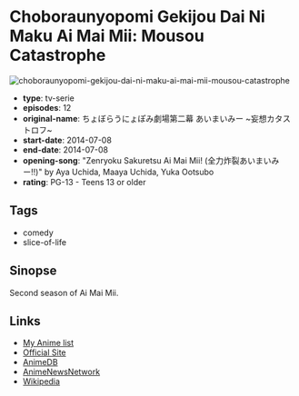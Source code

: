 # Choboraunyopomi Gekijou Dai Ni Maku Ai Mai Mii: Mousou Catastrophe

![choboraunyopomi-gekijou-dai-ni-maku-ai-mai-mii-mousou-catastrophe](https://cdn.myanimelist.net/images/anime/6/65753.jpg)

-   **type**: tv-serie
-   **episodes**: 12
-   **original-name**: ちょぼらうにょぽみ劇場第二幕 あいまいみー ~妄想カタストロフ~
-   **start-date**: 2014-07-08
-   **end-date**: 2014-07-08
-   **opening-song**: "Zenryoku Sakuretsu Ai Mai Mii! (全力炸裂あいまいみー!!)" by Aya Uchida, Maaya Uchida, Yuka Ootsubo
-   **rating**: PG-13 - Teens 13 or older

## Tags

-   comedy
-   slice-of-life

## Sinopse

Second season of Ai Mai Mii.

## Links

-   [My Anime list](https://myanimelist.net/anime/23551/Choboraunyopomi_Gekijou_Dai_Ni_Maku_Ai_Mai_Mii__Mousou_Catastrophe)
-   [Official Site](http://www.dreamcreation.co.jp/aimaimi/)
-   [AnimeDB](http://anidb.info/perl-bin/animedb.pl?show=anime&aid=10580)
-   [AnimeNewsNetwork](http://www.animenewsnetwork.com/encyclopedia/anime.php?id=16093)
-   [Wikipedia](http://en.wikipedia.org/wiki/Ai_Mai_Mi)
